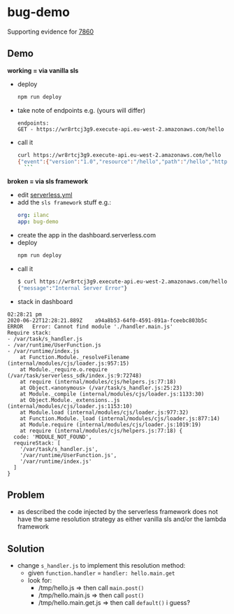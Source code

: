 # bug-demo

Supporting evidence for [7860](https://github.com/serverless/serverless/issues/7860)

## Demo

**working = via vanilla sls**

- deploy
  ```sh
  npm run deploy
  ```
- take note of endpoints e.g. (yours will differ)
  ```log
  endpoints:
  GET - https://wr8rtcj3g9.execute-api.eu-west-2.amazonaws.com/hello
  ```
- call it

  ````sh
  curl https://wr8rtcj3g9.execute-api.eu-west-2.amazonaws.com/hello
  {"event":{"version":"1.0","resource":"/hello","path":"/hello","httpMethod":"GET","headers":{"Content-Length":"0","Host":"wr8rtcj3g9.execute-api.eu-west-2.amazonaws.com","User-Agent":"curl/7.58.0","X-Amzn-Trace-Id":"Root=1-5ef0a72c-b628d1e0bf0886b0f9221dc0","X-Forwarded-For":"41.164.75.218","X-Forwarded-Port":"443","X-Forwarded-Proto":"https","accept":"*/*"},"multiValueHeaders":{"Content-Length":["0"],"Host":["wr8rtcj3g9.execute-api.eu-west-2.amazonaws.com"],"User-Agent":["curl/7.58.0"],"X-Amzn-Trace-Id":["Root=1-5ef0a72c-b628d1e0bf0886b0f9221dc0"],"X-Forwarded-For":["41.164.75.218"],"X-Forwarded-Port":["443"],"X-Forwarded-Proto":["https"],"accept":["*/*"]},"queryStringParameters":null,"multiValueQueryStringParameters":null,"requestContext":{"accountId":"366730223589","apiId":"wr8rtcj3g9","domainName":"wr8rtcj3g9.execute-api.eu-west-2.amazonaws.com","domainPrefix":"wr8rtcj3g9","extendedRequestId":"Oh8O5hb4LPEEPaA=","httpMethod":"GET","identity":{"accessKey":null,"accountId":null,"caller":null,"cognitoAuthenticationProvider":null,"cognitoAuthenticationType":null,"cognitoIdentityId":null,"cognitoIdentityPoolId":null,"principalOrgId":null,"sourceIp":"41.164.75.218","user":null,"userAgent":"curl/7.58.0","userArn":null},"path":"/hello","protocol":"HTTP/1.1","requestId":"Oh8O5hb4LPEEPaA=","requestTime":"22/Jun/2020:12:42:20 +0000","requestTimeEpoch":1592829740096,"resourceId":"GET /hello","resourcePath":"/hello","stage":"$default"},"pathParameters":null,"stageVariables":null,"body":null,"isBase64Encoded":false},"context":{"callbackWaitsForEmptyEventLoop":true,"functionVersion":"$LATEST","functionName":"bug-demo-dev-hello","memoryLimitInMB":"1024","logGroupName":"/aws/lambda/bug-demo-dev-hello","logStreamName":"2020/06/22/[$LATEST]4329e7a8b89644cb849d9ffcfecaa5bc","invokedFunctionArn":"arn:aws:lambda:eu-west-2:366730223589:function:bug-demo-dev-hello","awsRequestId":"89d04fa1-aa80-4774-bf09-0a93e15d6157"},"message":"hello world"}
    ```
  ````

**broken = via sls framework**

- edit [serverless.yml](./serverless.yml)
- add the `sls framework` stuff e.g.:
  ```yaml
  org: ilanc
  app: bug-demo
  ```
- create the app in the dashboard.serverless.com
- deploy
  ```sh
  npm run deploy
  ```
- call it
  ```sh
  $ curl https://wr8rtcj3g9.execute-api.eu-west-2.amazonaws.com/hello
  {"message":"Internal Server Error"}
  ```
- stack in dashboard

```
02:28:21 pm
2020-06-22T12:28:21.889Z	a94a8b53-64f0-4591-891a-fceebc803b5c	ERROR	Error: Cannot find module './handler.main.js'
Require stack:
- /var/task/s_handler.js
- /var/runtime/UserFunction.js
- /var/runtime/index.js
    at Function.Module._resolveFilename (internal/modules/cjs/loader.js:957:15)
    at Module._require.o.require (/var/task/serverless_sdk/index.js:9:72748)
    at require (internal/modules/cjs/helpers.js:77:18)
    at Object.<anonymous> (/var/task/s_handler.js:25:23)
    at Module._compile (internal/modules/cjs/loader.js:1133:30)
    at Object.Module._extensions..js (internal/modules/cjs/loader.js:1153:10)
    at Module.load (internal/modules/cjs/loader.js:977:32)
    at Function.Module._load (internal/modules/cjs/loader.js:877:14)
    at Module.require (internal/modules/cjs/loader.js:1019:19)
    at require (internal/modules/cjs/helpers.js:77:18) {
  code: 'MODULE_NOT_FOUND',
  requireStack: [
    '/var/task/s_handler.js',
    '/var/runtime/UserFunction.js',
    '/var/runtime/index.js'
  ]
}
```

## Problem

- as described the code injected by the serverless framework does not have the same resolution strategy as either vanilla sls and/or the lambda framework

## Solution

- change `s_handler.js` to implement this resolution method:
  - given `function.handler` = `handler: hello.main.get`
  - look for:
    - /tmp/hello.js => then call `main.post()`
    - /tmp/hello.main.js => then call `post()`
    - /tmp/hello.main.get.js => then call `default()` i guess?

